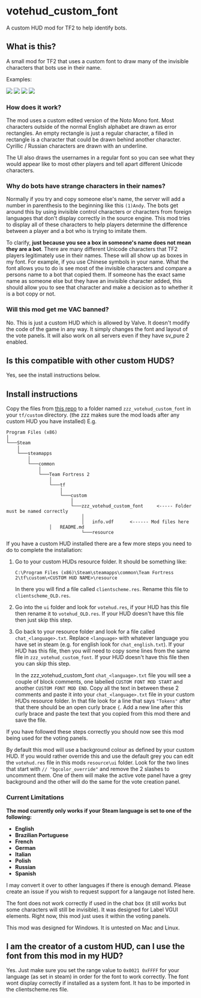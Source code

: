 # votehud_custom_font

A custom HUD mod for TF2 to help identify bots. 

## What is this?

A small mod for TF2 that uses a custom font to draw many of the invisible characters that bots use in their name. 

Examples:
 
![](https://i.imgur.com/ygqLt7u.png)    ![](https://i.imgur.com/bEfX4pa.png)   ![](https://i.imgur.com/PQvlaN6.png) ![](https://i.imgur.com/mctfswo.png) 


### How does it work?

The mod uses a custom edited version of the Noto Mono font. Most characters outside of the normal English alphabet are drawn as error rectangles.
An empty rectangle is just a regular character, a filled in rectangle is a character that could be drawn behind another character. Cyrillic / Russian characters are drawn with an underline. 

The UI also draws the usernames in a regular font so you can see what they would appear like to most other players and tell apart different Unicode characters. 

### Why do bots have strange characters in their names?

Normally if you try and copy someone else's name, the server will add a number in parenthesis to the beginning like this `(1)Andy`. 
The bots get around this by using invisible control characters or characters from foreign languages that don't display correctly in the source engine.
This mod tries to display all of these characters to help players determine the difference between a player and a bot who is trying to imitate them. 

To clarify, **just because you see a box in someone's name does not mean they are a bot**. There are many different Unicode characters that TF2 players legitimately use in their names. These will all show up as boxes in my font. For example, if you use Chinese symbols in your name. What the font allows you to do is see most of the invisible characters and compare a persons name to a bot that copied them. If someone has the exact same name as someone else but they have an invisible character added, this should allow you to see that character and make a decision as to whether it is a bot copy or not.

### Will this mod get me VAC banned?

No. This is just a custom HUD which is allowed by Valve. It doesn't modify the code of the game in any way. It simply changes the font and layout of the vote panels. It will also work on all servers even if they have sv_pure 2 enabled. 

## Is this compatible with other custom HUDS?

Yes, see the install instructions below. 

## Install instructions

Copy the files from [this repo](https://github.com/andy013/votehud_custom_font/releases/) to a folder named `zzz_votehud_custom_font` in your `tf/custom` directory. (the zzz makes sure the mod loads after any custom HUD you have installed) E.g.

```
Program Files (x86)
│
└───Steam
    │
    └───steamapps
        │
        └───common
            │
            └───Team Fortress 2
                │
                └───tf
                    │
                    └───custom
                        │
                        └───zzz_votehud_custom_font     <----- Folder must be named correctly
                            │
                            │   info.vdf      <------ Mod files here
			    │	README.md
                            └───resource
```

If you have a custom HUD installed there are a few more steps you need to do to complete the installation:

1. Go to your custom HUDs resource folder. It should be something like: 

	`C:\Program Files (x86)\Steam\steamapps\common\Team Fortress 2\tf\custom\<CUSTOM HUD NAME>\resource`

	In there you will find a file called `clientscheme.res`. Rename this file to `clientscheme_OLD.res`.

2. Go into the `ui` folder and look for `votehud.res`, if your HUD has this file then rename it to `votehud_OLD.res`. If your HUD doesn't have this file then just skip this step.

3. Go back to your resource folder and look for a file called `chat_<language>.txt`. Replace `<language>` with whatever language you have set in steam (e.g. for english look for `chat_english.txt`). If your HUD has this file, then you will need to copy some lines from the same file in `zzz_votehud_custom_font`. If your HUD doesn't have this file then you can skip this step.

	In the zzz_votehud_custom_font `chat_<language>.txt` file you will see a couple of block comments, one labelled `CUSTOM FONT MOD START` and another `CUSTOM FONT MOD END`. Copy all the text in between these 2 comments and paste it into your `chat_<language>.txt` file in your custom HUDs resource folder. In that file look for a line that says `"Tokens"` after that there should be an open curly brace `{`. Add a new line after this curly brace and paste the text that you copied from this mod there and save the file. 

If you have followed these steps correctly you should now see this mod being used for the voting panels. 

By default this mod will use a background colour as defined by your custom HUD. If you would rather override this and use the default grey you can edit the `votehud.res` file in this mods `resource\ui` folder. Look for the two lines that start with `// "bgcolor_override"` and remove the 2 slashes to uncomment them. One of them will make the active vote panel have a grey background and the other will do the same for the vote creation panel. 



### Current Limitations

**The mod currently only works if your Steam language is set to one of the following:**

* **English**
* **Brazilian Portuguese**
* **French**
* **German**
* **Italian**
* **Polish**
* **Russian**
* **Spanish** 

I may convert it over to other languages if there is enough demand. Please create an issue if you wish to request support for a langauge not listed here.

The font does not work correctly if used in the chat box (it still works but some characters will still be invisible).  It was designed for Label VGUI elements. 
Right now, this mod just uses it within the voting panels. 

This mod was designed for Windows. It is untested on Mac and Linux. 

## I am the creator of a custom HUD, can I use the font from this mod in my HUD?

Yes. Just make sure you set the range value to `0x0021 0xFFFF` for your language (as set in steam) in order for the font to work correctly. The font wont display correctly if installed as a system font. It has to be imported in the clientscheme.res file.

